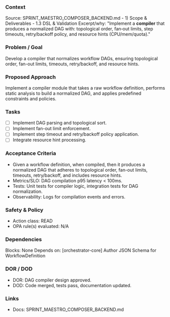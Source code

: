 ### Context
Source: SPRINT_MAESTRO_COMPOSER_BACKEND.md - 1) Scope & Deliverables - 1.3 DSL & Validation
Excerpt/why: "Implement a **compiler** that produces a normalized DAG with: topological order, fan‑out limits, step timeouts, retry/backoff policy, and resource hints (CPU/mem/quota)."

### Problem / Goal
Develop a compiler that normalizes workflow DAGs, ensuring topological order, fan-out limits, timeouts, retry/backoff, and resource hints.

### Proposed Approach
Implement a compiler module that takes a raw workflow definition, performs static analysis to build a normalized DAG, and applies predefined constraints and policies.

### Tasks
- [ ] Implement DAG parsing and topological sort.
- [ ] Implement fan-out limit enforcement.
- [ ] Implement step timeout and retry/backoff policy application.
- [ ] Integrate resource hint processing.

### Acceptance Criteria
- Given a workflow definition, when compiled, then it produces a normalized DAG that adheres to topological order, fan-out limits, timeouts, retry/backoff, and includes resource hints.
- Metrics/SLO: DAG compilation p95 latency < 100ms.
- Tests: Unit tests for compiler logic, integration tests for DAG normalization.
- Observability: Logs for compilation events and errors.

### Safety & Policy
- Action class: READ
- OPA rule(s) evaluated: N/A

### Dependencies
Blocks: None
Depends on: [orchestrator-core] Author JSON Schema for WorkflowDefinition

### DOR / DOD
- DOR: DAG compiler design approved.
- DOD: Code merged, tests pass, documentation updated.

### Links
- Docs: SPRINT_MAESTRO_COMPOSER_BACKEND.md
